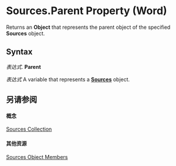 
# Sources.Parent Property (Word)

Returns an  **Object** that represents the parent object of the specified **Sources** object.


## Syntax

 _表达式_. **Parent**

 _表达式_ A variable that represents a **[Sources](92a74894-1c69-0ff1-749d-baa49b45a174.md)** object.


## 另请参阅


#### 概念


[Sources Collection](92a74894-1c69-0ff1-749d-baa49b45a174.md)
#### 其他资源


[Sources Object Members](http://msdn.microsoft.com/library/c5ac8613-078d-0ea2-5350-8e4e4bc61db1%28Office.15%29.aspx)